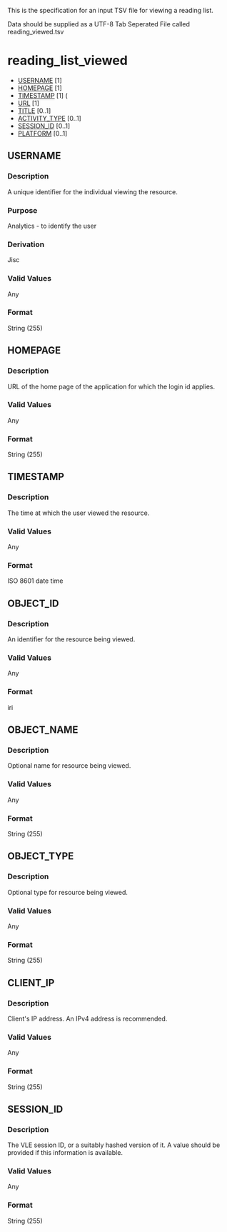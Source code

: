 This is the specification for an input TSV file for viewing a reading list.

Data should be supplied as a UTF-8 Tab Seperated File called reading_viewed.tsv

# reading_list_viewed

* [USERNAME](#username) [1]
* [HOMEPAGE](#homepage) [1]
* [TIMESTAMP](#timestamp) [1] (
* [URL](#object_id) [1]
* [TITLE](#object_name) [0..1] 
* [ACTIVITY_TYPE](#object_type) [0..1] 
* [SESSION_ID](#session_id) [0..1] 
* [PLATFORM](#platform) [0..1] 

## USERNAME 
### Description
A unique identifier for the individual viewing the resource.

### Purpose
Analytics - to identify the user

### Derivation
Jisc

### Valid Values
Any

### Format
String (255)


## HOMEPAGE 
### Description
URL of the home page of the application for which the login id applies.

### Valid Values
Any

### Format
String (255)


## TIMESTAMP 
### Description
The time at which the user viewed the resource.


### Valid Values
Any

### Format
ISO 8601 date time

## OBJECT_ID 
### Description
An identifier for the resource being viewed.

### Valid Values
Any

### Format
iri


## OBJECT_NAME 
### Description
Optional name for resource being viewed.

### Valid Values
Any

### Format
String (255)

## OBJECT_TYPE 
### Description
Optional type for resource being viewed.

### Valid Values
Any

### Format
String (255)



## CLIENT_IP 
### Description
Client's IP address. An IPv4 address is recommended.

### Valid Values
Any

### Format
String (255)

## SESSION_ID 
### Description
The VLE session ID, or a suitably hashed version of it. A value should be provided if this information is available.

### Valid Values
Any

### Format
String (255)
